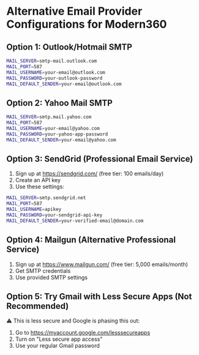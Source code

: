 # Alternative Email Provider Configurations for Modern360

## Option 1: Outlook/Hotmail SMTP
```bash
MAIL_SERVER=smtp-mail.outlook.com
MAIL_PORT=587
MAIL_USERNAME=your-email@outlook.com
MAIL_PASSWORD=your-outlook-password
MAIL_DEFAULT_SENDER=your-email@outlook.com
```

## Option 2: Yahoo Mail SMTP
```bash
MAIL_SERVER=smtp.mail.yahoo.com
MAIL_PORT=587
MAIL_USERNAME=your-email@yahoo.com
MAIL_PASSWORD=your-yahoo-app-password
MAIL_DEFAULT_SENDER=your-email@yahoo.com
```

## Option 3: SendGrid (Professional Email Service)
1. Sign up at https://sendgrid.com/ (free tier: 100 emails/day)
2. Create an API key
3. Use these settings:
```bash
MAIL_SERVER=smtp.sendgrid.net
MAIL_PORT=587
MAIL_USERNAME=apikey
MAIL_PASSWORD=your-sendgrid-api-key
MAIL_DEFAULT_SENDER=your-verified-email@domain.com
```

## Option 4: Mailgun (Alternative Professional Service)
1. Sign up at https://www.mailgun.com/ (free tier: 5,000 emails/month)
2. Get SMTP credentials
3. Use provided SMTP settings

## Option 5: Try Gmail with Less Secure Apps (Not Recommended)
⚠️ This is less secure and Google is phasing this out:
1. Go to https://myaccount.google.com/lesssecureapps
2. Turn on "Less secure app access"
3. Use your regular Gmail password
